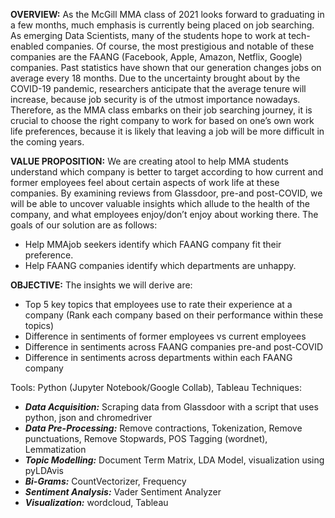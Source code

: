
**OVERVIEW:** 
As the McGill MMA class of 2021 looks forward to graduating in a few months, much emphasis is currently being placed on job searching. As emerging Data Scientists, many of the students hope to work at tech-enabled companies. Of course, the most prestigious and notable of these companies are the FAANG (Facebook, Apple, Amazon, Netflix, Google) companies. Past statistics have shown that our generation changes jobs on average every 18 months. Due to the uncertainty brought about by the COVID-19 pandemic, researchers anticipate that the average tenure will increase, because job security is of the utmost importance nowadays. Therefore, as the MMA class embarks on their job searching journey, it is crucial to choose the right company to work for based on one’s own work life preferences, because it is likely that leaving a job will be more difficult in the coming years. 

**VALUE PROPOSITION:**
We are creating atool to help MMA students understand which company is better to target according to how current and former employees feel about certain aspects of work life at these companies. By examining  reviews  from  Glassdoor,  pre-and  post-COVID,  we  will  be  able  to  uncover  valuable insights  which  allude  to  the  health  of  the  company, and what employees enjoy/don’t enjoy about working there. The goals of our solution are as follows:
- Help MMAjob seekers identify which FAANG company fit their preference.
- Help FAANG companies identify which departments are unhappy.

**OBJECTIVE:**
The insights we will derive are:
- Top 5 key topics that employees use to rate their experience at a company (Rank each company based on their performance within these topics)
- Difference in sentiments of former employees vs current employees
- Difference in sentiments across FAANG companies pre-and post-COVID
- Difference in sentiments across departments within each FAANG company

Tools: Python (Jupyter Notebook/Google Collab), Tableau
Techniques:
- ***Data Acquisition:*** Scraping data from Glassdoor with a script that uses python, json and chromedriver
- ***Data Pre-Processing:*** Remove contractions, Tokenization, Remove punctuations, Remove Stopwards, POS Tagging (wordnet), Lemmatization
- ***Topic Modelling:*** Document Term Matrix, LDA Model, visualization using pyLDAvis
- ***Bi-Grams:*** CountVectorizer, Frequency
- ***Sentiment Analysis:*** Vader Sentiment Analyzer
- ***Visualization:*** wordcloud, Tableau
